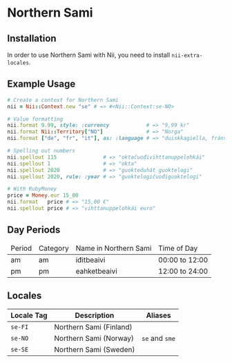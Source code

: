 <!-- This file has been generated. Source: languages/_template.md.erb -->

# Northern Sami

## Installation

In order to use Northern Sami with Nii, you need to install `nii-extra-locales`.

## Example Usage

``` ruby
# Create a context for Northern Sami
nii = Nii::Context.new "se" # => #<Nii::Context:se-NO>

# Value formatting
nii.format 9.99, style: :currency            # => "9,99 kr"
nii.format Nii::Territory["NO"]              # => "Norga"
nii.format ["de", "fr", "it"], as: :language # => "duiskkagiella, fránskkagiella ja itáliagiella"

# Spelling out numbers
nii.spellout 115               # => "okta­čuođi­vihtta­nuppe­lohkái"
nii.spellout 1                 # => "okta"
nii.spellout 2020              # => "guokte­duhát guokte­logi"
nii.spellout 2020, rule: :year # => "guokte­logi­čuođi­guokte­logi"

# With RubyMoney
price = Money.eur 15_00
nii.format   price # => "15,00 €"
nii.spellout price # => "vihtta­nuppe­lohkái euro"
```

## Day Periods


<table>
  <thead>
    <tr>
      <td>Period</td>
      <td>Category</td>
      <td>Name in Northern Sami</td>
      <td>Time of Day</td>
    </tr>
  </thead>
  <tbody>
    <tr>
      <td>am</td>
      <td>am</td>
      <td>iđitbeaivi</td>
      <td>00:00 to 12:00</td>
    </tr>
    <tr>
      <td>pm</td>
      <td>pm</td>
      <td>eahketbeaivi</td>
      <td>12:00 to 24:00</td>
    </tr>
  </tbody>
</table>



## Locales

<table>
  <thead>
    <tr>
      <th>Locale Tag</th>
      <th>Description</th>
      <th>Aliases</th>
    </tr>
  </thead>
  <tbody>
    <tr>
      <td><code>se-FI</code></td>
      <td>Northern Sami (Finland)</td>
      <td></td>
    </tr>
    <tr>
      <td><code>se-NO</code></td>
      <td>Northern Sami (Norway)</td>
      <td><code>se</code> and <code>sme</code></td>
    </tr>
    <tr>
      <td><code>se-SE</code></td>
      <td>Northern Sami (Sweden)</td>
      <td></td>
    </tr>
  </tbody>
</table>

